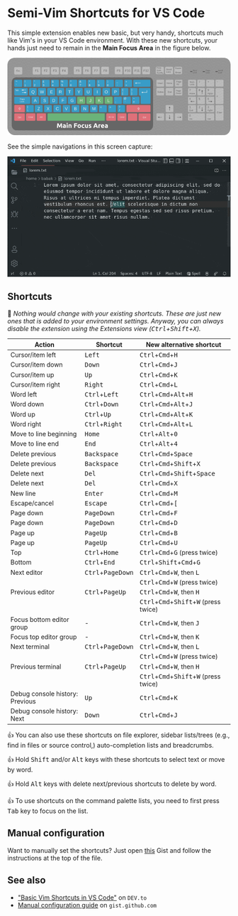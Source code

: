 # Semi-Vim Shortcuts for VS Code

This simple extension enables new basic, but very handy, shortcuts much like Vim's in your VS Code environment. With these new shortcuts, your hands just need to remain in the **Main Focus Area** in the figure below.

![Layout](images/keyboard.png)

See the simple navigations in this screen capture:

![Navigation](images/capture/navigation.gif)

## Shortcuts

🍎 *Nothing would change with your existing shortcuts. These are just new ones that is added to your environment settings. Anyway, you can always disable the extension using the Extensions view (<kbd>Ctrl</kbd>+<kbd>Shift</kbd>+<kbd>X</kbd>).*


| Action                          | Shortcut                            | New alternative shortcut                                                   |
| ------------------------------- | ----------------------------------- | -------------------------------------------------------------------------- |
| Cursor/item left                | <kbd>Left</kbd>                     | <kbd>Ctrl</kbd>+<kbd>Cmd</kbd>+<kbd>H</kbd>                                |
| Cursor/item down                | <kbd>Down</kbd>                     | <kbd>Ctrl</kbd>+<kbd>Cmd</kbd>+<kbd>J</kbd>                                |
| Cursor/item up                  | <kbd>Up</kbd>                       | <kbd>Ctrl</kbd>+<kbd>Cmd</kbd>+<kbd>K</kbd>                                |
| Cursor/item right               | <kbd>Right</kbd>                    | <kbd>Ctrl</kbd>+<kbd>Cmd</kbd>+<kbd>L</kbd>                                |
| Word left                       | <kbd>Ctrl</kbd>+<kbd>Left</kbd>     | <kbd>Ctrl</kbd>+<kbd>Cmd</kbd>+<kbd>Alt</kbd>+<kbd>H</kbd>                 |
| Word down                       | <kbd>Ctrl</kbd>+<kbd>Down</kbd>     | <kbd>Ctrl</kbd>+<kbd>Cmd</kbd>+<kbd>Alt</kbd>+<kbd>J</kbd>                 |
| Word up                         | <kbd>Ctrl</kbd>+<kbd>Up</kbd>       | <kbd>Ctrl</kbd>+<kbd>Cmd</kbd>+<kbd>Alt</kbd>+<kbd>K</kbd>                 |
| Word right                      | <kbd>Ctrl</kbd>+<kbd>Right</kbd>    | <kbd>Ctrl</kbd>+<kbd>Cmd</kbd>+<kbd>Alt</kbd>+<kbd>L</kbd>                 |
| Move to line beginning          | <kbd>Home</kbd>                     | <kbd>Ctrl</kbd>+<kbd>Alt</kbd>+<kbd>0</kbd>                                |
| Move to line end                | <kbd>End</kbd>                      | <kbd>Ctrl</kbd>+<kbd>Alt</kbd>+<kbd>4</kbd>                                |
| Delete previous                 | <kbd>Backspace</kbd>                | <kbd>Ctrl</kbd>+<kbd>Cmd</kbd>+<kbd>Space</kbd>                            |
| Delete previous                 | <kbd>Backspace</kbd>                | <kbd>Ctrl</kbd>+<kbd>Cmd</kbd>+<kbd>Shift</kbd>+<kbd>X</kbd>               |
| Delete next                     | <kbd>Del</kbd>                      | <kbd>Ctrl</kbd>+<kbd>Cmd</kbd>+<kbd>Shift</kbd>+<kbd>Space</kbd>           |
| Delete next                     | <kbd>Del</kbd>                      | <kbd>Ctrl</kbd>+<kbd>Cmd</kbd>+<kbd>X</kbd>                                |
| New line                        | <kbd>Enter</kbd>                    | <kbd>Ctrl</kbd>+<kbd>Cmd</kbd>+<kbd>M</kbd>                                |
| Escape/cancel                   | <kbd>Escape</kbd>                   | <kbd>Ctrl</kbd>+<kbd>Cmd</kbd>+<kbd>[</kbd>                                |
| Page down                       | <kbd>PageDown</kbd>                 | <kbd>Ctrl</kbd>+<kbd>Cmd</kbd>+<kbd>F</kbd>                                |
| Page down                       | <kbd>PageDown</kbd>                 | <kbd>Ctrl</kbd>+<kbd>Cmd</kbd>+<kbd>D</kbd>                                |
| Page up                         | <kbd>PageUp</kbd>                   | <kbd>Ctrl</kbd>+<kbd>Cmd</kbd>+<kbd>B</kbd>                                |
| Page up                         | <kbd>PageUp</kbd>                   | <kbd>Ctrl</kbd>+<kbd>Cmd</kbd>+<kbd>U</kbd>                                |
| Top                             | <kbd>Ctrl</kbd>+<kbd>Home</kbd>     | <kbd>Ctrl</kbd>+<kbd>Cmd</kbd>+<kbd>G</kbd> (press twice)                  |
| Bottom                          | <kbd>Ctrl</kbd>+<kbd>End</kbd>      | <kbd>Ctrl</kbd>+<kbd>Shift</kbd>+<kbd>Cmd</kbd>+<kbd>G</kbd>               |
| Next editor                     | <kbd>Ctrl</kbd>+<kbd>PageDown</kbd> | <kbd>Ctrl</kbd>+<kbd>Cmd</kbd>+<kbd>W</kbd>, then <kbd>L</kbd>             |
|                                 |                                     | <kbd>Ctrl</kbd>+<kbd>Cmd</kbd>+<kbd>W</kbd> (press twice)                  |
| Previous editor                 | <kbd>Ctrl</kbd>+<kbd>PageUp</kbd>   | <kbd>Ctrl</kbd>+<kbd>Cmd</kbd>+<kbd>W</kbd>, then <kbd>H</kbd>             |
|                                 |                                     | <kbd>Ctrl</kbd>+<kbd>Cmd</kbd>+<kbd>Shift</kbd>+<kbd>W</kbd> (press twice) |
| Focus bottom editor group       | -                                   | <kbd>Ctrl</kbd>+<kbd>Cmd</kbd>+<kbd>W</kbd>, then <kbd>J</kbd>             |
| Focus top editor group          | -                                   | <kbd>Ctrl</kbd>+<kbd>Cmd</kbd>+<kbd>W</kbd>, then <kbd>K</kbd>             |
| Next terminal                   | <kbd>Ctrl</kbd>+<kbd>PageDown</kbd> | <kbd>Ctrl</kbd>+<kbd>Cmd</kbd>+<kbd>W</kbd>, then <kbd>L</kbd>             |
|                                 |                                     | <kbd>Ctrl</kbd>+<kbd>Cmd</kbd>+<kbd>W</kbd> (press twice)                  |
| Previous terminal               | <kbd>Ctrl</kbd>+<kbd>PageUp</kbd>   | <kbd>Ctrl</kbd>+<kbd>Cmd</kbd>+<kbd>W</kbd>, then <kbd>H</kbd>             |
|                                 |                                     | <kbd>Ctrl</kbd>+<kbd>Cmd</kbd>+<kbd>Shift</kbd>+<kbd>W</kbd> (press twice) |
| Debug console history: Previous | <kbd>Up</kbd>                       | <kbd>Ctrl</kbd>+<kbd>Cmd</kbd>+<kbd>K</kbd>                                |
| Debug console history: Next     | <kbd>Down</kbd>                     | <kbd>Ctrl</kbd>+<kbd>Cmd</kbd>+<kbd>J</kbd>                                |

👍 You can also use these shortcuts on file explorer, sidebar lists/trees (e.g., find in files or source control,) auto-completion lists and breadcrumbs.

👍 Hold <kbd>Shift</kbd> and/or <kbd>Alt</kbd> keys with these shortcuts to select text or move by word.

👍 Hold <kbd>Alt</kbd> keys with delete next/previous shortcuts to delete by word.

👍 To use shortcuts on the command palette lists, you need to first press <kbd>Tab</kbd> key to focus on the list.

## Manual configuration

Want to manually set the shortcuts? Just open [this][gist] Gist and follow the instructions at the top of the file.

## See also

* ["Basic Vim Shortcuts in VS Code"][blog] on `DEV.to`
* [Manual configuration guide][gist] on `gist.github.com`

[blog]: https://dev.to/babakks/basic-vim-shortcuts-in-vs-code-i62
[gist]: https://gist.github.com/babakks/cc30aeee2e2342ea22cd6b76f76f65b6
